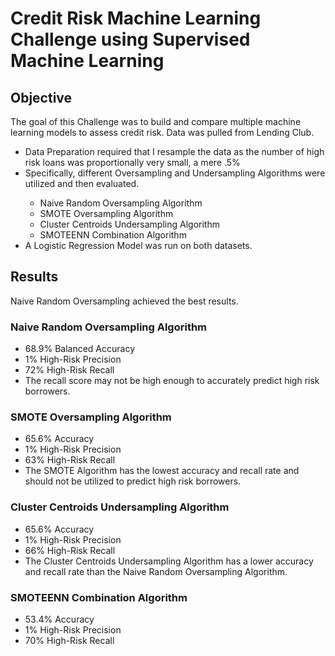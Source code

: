 <h1>Credit Risk Machine Learning Challenge using Supervised Machine Learning</h1>
<h2>Objective</h2>
The goal of this Challenge was to build and compare multiple machine learning models to assess credit risk.  Data was pulled from Lending Club.
<ul>
<li>Data Preparation required that I resample the data as the number of high risk loans was proportionally very small, a mere .5%  </li>
<li>Specifically, different Oversampling and Undersampling Algorithms were utilized and then evaluated. </li> 
    <ul>
    <li> Naive Random Oversampling Algorithm</li>
    <li> SMOTE Oversampling Algorithm </li>
    <li> Cluster Centroids Undersampling Algorithm </li>
    <li> SMOTEENN Combination Algorithm </li>
    </ul>
<li> A Logistic Regression Model was run on both datasets.</li>
</ul>

<h2>Results</h2>
Naive Random Oversampling achieved the best results.

<h3>Naive Random Oversampling Algorithm</h3>
    <ul>
    <li>68.9% Balanced Accuracy</li>
    <li>1% High-Risk Precision</li>
    <li>72% High-Risk Recall</li>
    <li>The recall score may not be high enough to accurately predict high risk borrowers.</li>
    </ul>
<h3>SMOTE Oversampling Algorithm</h3>
    <ul>
    <li>65.6% Accuracy</li>
    <li>1% High-Risk Precision</li>
    <li>63% High-Risk Recall</li>
    <li>The SMOTE Algorithm has the lowest accuracy and recall rate and should not be utilized to predict high risk borrowers.</li>
    </ul>
<h3>Cluster Centroids Undersampling Algorithm</h3>
    <ul>
    <li>65.6% Accuracy</li>
    <li>1% High-Risk Precision</li>
    <li>66% High-Risk Recall</li>
    <li>The Cluster Centroids Undersampling Algorithm has a lower accuracy and recall rate than the Naive Random Oversampling Algorithm.</li>
    </ul>
<h3>SMOTEENN Combination Algorithm</h3>
    <ul>
    <li>53.4% Accuracy</li>
    <li>1% High-Risk Precision</li>
    <li>70% High-Risk Recall</li>
    </ul>